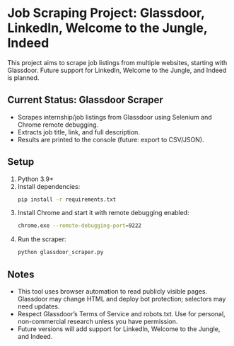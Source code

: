 # Job Scraping Project: Glassdoor, LinkedIn, Welcome to the Jungle, Indeed

This project aims to scrape job listings from multiple websites, starting with Glassdoor. Future support for LinkedIn, Welcome to the Jungle, and Indeed is planned.

## Current Status: Glassdoor Scraper
- Scrapes internship/job listings from Glassdoor using Selenium and Chrome remote debugging.
- Extracts job title, link, and full description.
- Results are printed to the console (future: export to CSV/JSON).

## Setup
1. Python 3.9+
2. Install dependencies:
   ```bash
   pip install -r requirements.txt
   ```
3. Install Chrome and start it with remote debugging enabled:
   ```bash
   chrome.exe --remote-debugging-port=9222
   ```
4. Run the scraper:
   ```bash
   python glassdoor_scraper.py
   ```

## Notes
- This tool uses browser automation to read publicly visible pages. Glassdoor may change HTML and deploy bot protection; selectors may need updates.
- Respect Glassdoor’s Terms of Service and robots.txt. Use for personal, non-commercial research unless you have permission.
- Future versions will add support for LinkedIn, Welcome to the Jungle, and Indeed.